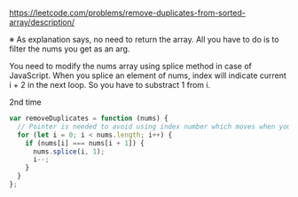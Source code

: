 https://leetcode.com/problems/remove-duplicates-from-sorted-array/description/

※ As explanation says, no need to return the array. All you have to do is to filter the nums you get as an arg.

You need to modify the nums array using splice method in case of JavaScript.
When you splice an element of nums, index will indicate current i + 2 in the next loop.
So you have to substract 1 from i.

2nd time

```javascript
var removeDuplicates = function (nums) {
  // Pointer is needed to avoid using index number which moves when you remove element.
  for (let i = 0; i < nums.length; i++) {
    if (nums[i] === nums[i + 1]) {
      nums.splice(i, 1);
      i--;
    }
  }
};
```
